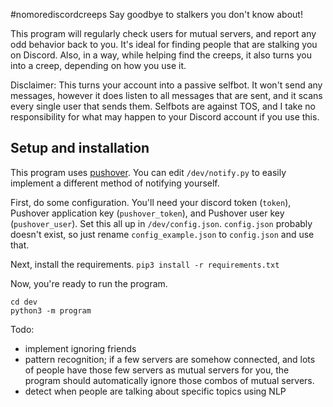 
#nomorediscordcreeps
Say goodbye to stalkers you don't know about! 

This program will regularly check users for mutual servers, and report any odd behavior back to you. It's ideal for finding people that are stalking you on Discord. Also, in a way, while helping find the creeps, it also turns you into a creep, depending on how you use it.

Disclaimer: This turns your account into a passive selfbot. It won't send any messages, however it does listen to all messages that are sent, and it scans every single user that sends them. Selfbots are against TOS, and I take no responsibility for what may happen to your Discord account if you use this. 


## Setup and installation

This program uses [pushover](https://pushover.net/). You can edit `/dev/notify.py` to easily implement a different method of notifying yourself.

First, do some configuration. You'll need your discord token (`token`), Pushover application key (`pushover_token`), and Pushover user key (`pushover_user`). Set this all up in `/dev/config.json`. `config.json` probably doesn't exist, so just rename `config_example.json` to `config.json` and use that. 

Next, install the requirements.
`pip3 install -r requirements.txt`

Now, you're ready to run the program.
```
cd dev
python3 -m program
```



Todo:
* implement ignoring friends
* pattern recognition; if a few servers are somehow connected, and lots of people have those few servers as mutual servers for you, the program should automatically ignore those combos of mutual servers.
* detect when people are talking about specific topics using NLP
